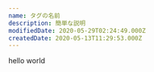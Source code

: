 ```yaml
---
name: タグの名前
description: 簡単な説明
modifiedDate: 2020-05-29T02:24:49.000Z
createdDate: 2020-05-13T11:29:53.000Z
---
```


hello world
